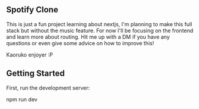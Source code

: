 ## Spotify Clone

This is just a fun project learning about nextjs, I'm planning to make this full stack but without the music feature. For now I'll be focusing on the frontend and learn more about routing. Hit me up with a DM if you have any questions or even give some advice on how to improve this! 

Kaoruko enjoyer :P

## Getting Started

First, run the development server:

npm run dev

